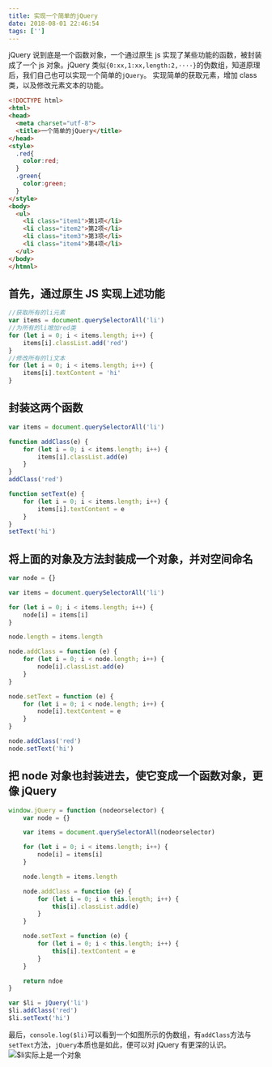 ```yaml
---
title: 实现一个简单的jQuery
date: 2018-08-01 22:46:54
tags: ['']
---
```


jQuery 说到底是一个函数对象，一个通过原生 js 实现了某些功能的函数，被封装成了一个 js 对象。jQuery 类似`{0:xx,1:xx,length:2,····}`的伪数组，知道原理后，我们自己也可以实现一个简单的`jQuery`。
实现简单的获取元素，增加 class 类，以及修改元素文本的功能。

```html
<!DOCTYPE html>
<html>
<head>
  <meta charset="utf-8">
  <title>一个简单的jQuery</title>
</head>
<style>
  .red{
    color:red;
  }
  .green{
    color:green;
  }
</style>
<body>
  <ul>
    <li class="item1">第1项</li>
    <li class="item2">第2项</li>
    <li class="item3">第3项</li>
    <li class="item4">第4项</li>
  </ul>
</body>
</htmnl>
```

## 首先，通过原生 JS 实现上述功能

```js
//获取所有的li元素
var items = document.querySelectorAll('li')
//为所有的li增加red类
for (let i = 0; i < items.length; i++) {
	items[i].classList.add('red')
}
//修改所有的li文本
for (let i = 0; i < items.length; i++) {
	items[i].textContent = 'hi'
}
```

## 封装这两个函数

```js
var items = document.querySelectorAll('li')

function addClass(e) {
	for (let i = 0; i < items.length; i++) {
		items[i].classList.add(e)
	}
}
addClass('red')

function setText(e) {
	for (let i = 0; i < items.length; i++) {
		items[i].textContent = e
	}
}
setText('hi')
```

## 将上面的对象及方法封装成一个对象，并对空间命名

```js
var node = {}

var items = document.querySelectorAll('li')

for (let i = 0; i < items.length; i++) {
	node[i] = items[i]
}

node.length = items.length

node.addClass = function (e) {
	for (let i = 0; i < node.length; i++) {
		node[i].classList.add(e)
	}
}

node.setText = function (e) {
	for (let i = 0; i < node.length; i++) {
		node[i].textContent = e
	}
}

node.addClass('red')
node.setText('hi')
```

## 把 node 对象也封装进去，使它变成一个函数对象，更像 jQuery

```js
window.jQuery = function (nodeorselector) {
	var node = {}

	var items = document.querySelectorAll(nodeorselector)

	for (let i = 0; i < items.length; i++) {
		node[i] = items[i]
	}

	node.length = items.length

	node.addClass = function (e) {
		for (let i = 0; i < this.length; i++) {
			this[i].classList.add(e)
		}
	}

	node.setText = function (e) {
		for (let i = 0; i < this.length; i++) {
			this[i].textContent = e
		}
	}

	return ndoe
}

var $li = jQuery('li')
$li.addClass('red')
$li.setText('hi')
```

最后，`console.log($li)`可以看到一个如图所示的伪数组，有`addClass`方法与`setText`方法，`jQuery`本质也是如此，便可以对 jQuery 有更深的认识。
![$li实际上是一个对象](https://upload-images.jianshu.io/upload_images/12812641-571fa12f2b8e149f.png?imageMogr2/auto-orient/strip%7CimageView2/2/w/1240)
